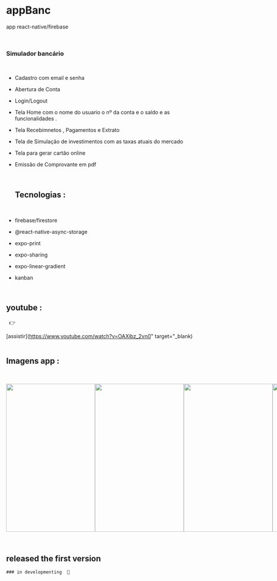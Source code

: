 # appBanc
app react-native/firebase

&nbsp;

 ### Simulador bancário
 &nbsp;
- Cadastro com email e senha
- Abertura de Conta
- Login/Logout 
- Tela Home com o nome do usuario o nº da conta e o saldo e as funcionalidades . 
- Tela Recebimnetos , Pagamentos e Extrato
- Tela de Simulação de investimentos com as taxas atuais do mercado 
- Tela para gerar cartão online
- Emissão de Comprovante em pdf

   &nbsp;
   
   
  ## Tecnologias :
  &nbsp;
 - firebase/firestore  
 - @react-native-async-storage
 - expo-print
 - expo-sharing  
 - expo-linear-gradient
 - kanban
 

  &nbsp;
  ## youtube :
  &nbsp;
  :point_right:
  <!-- [assistir](https://www.youtube.com/watch?v=OAXibz_2vn0)    -->
  
  [assistir](https://www.youtube.com/watch?v=OAXibz_2vn0" target="_blank)
   &nbsp;
   
   ## Imagens app :
   &nbsp;
   
 <div style="display:flex; justify-content: space-evenly;">

    
  
  <img src="https://user-images.githubusercontent.com/79234840/190030968-252c1201-23c7-4c5a-b27d-a09d0ffd5884.png" width="240px" height="400px"/>
  
  <img src="https://user-images.githubusercontent.com/79234840/190030949-8124737e-b13d-4912-a9e2-7f2685d9fd2f.png" width="240px" height="400px"/>

  <img src="https://user-images.githubusercontent.com/79234840/190030969-3166ab34-9572-4570-a14c-d517dc775ba7.png" width="240px" height="400px"/>

  <img src="https://user-images.githubusercontent.com/79234840/190030959-c8fe7876-e40e-455e-a7d4-47caa1f9117a.png" width="240px" height="400px"/>
  
   <img src="https://user-images.githubusercontent.com/79234840/190030963-f58b04fb-01fb-4d09-beae-5d13e7b1e881.png" width="240px" height="400px"/>

   <img src="https://user-images.githubusercontent.com/79234840/190030964-9e036b32-772c-43ac-beb8-6c4be6b053a5.png" width="240px" height="400px"/>

  <img src="https://user-images.githubusercontent.com/79234840/190030958-36e1c694-b50e-4864-b427-74dc5da4c42a.png" width="240px" height="400px"/>

  <img src="https://user-images.githubusercontent.com/79234840/190030957-0dab9a25-9658-4ace-9dfe-0855a5a42bc6.png" width="240px" height="400px"/>

  <img src="https://user-images.githubusercontent.com/79234840/190030952-05ca9272-1da1-4875-bf32-0f0562d88d6a.png" width="240px" height="400px"/>
  
  <img src="https://user-images.githubusercontent.com/79234840/190030971-078be133-cbb1-423e-a6f7-96a96fbdfae6.png" width="240px" height="400px"/>
  
  <img src="https://user-images.githubusercontent.com/79234840/190030966-50ada949-4493-438c-97c3-3b85835805e7.png" width="240px" height="400px"/>

  
     

 </div>

&nbsp;

## released the first version
    ### in developmenting  🚧
